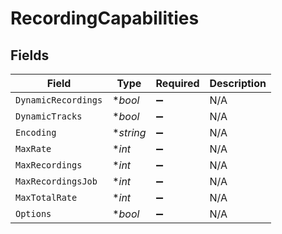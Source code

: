 # RecordingCapabilities


## Fields

| Field               | Type                | Required            | Description         |
| ------------------- | ------------------- | ------------------- | ------------------- |
| `DynamicRecordings` | **bool*             | :heavy_minus_sign:  | N/A                 |
| `DynamicTracks`     | **bool*             | :heavy_minus_sign:  | N/A                 |
| `Encoding`          | **string*           | :heavy_minus_sign:  | N/A                 |
| `MaxRate`           | **int*              | :heavy_minus_sign:  | N/A                 |
| `MaxRecordings`     | **int*              | :heavy_minus_sign:  | N/A                 |
| `MaxRecordingsJob`  | **int*              | :heavy_minus_sign:  | N/A                 |
| `MaxTotalRate`      | **int*              | :heavy_minus_sign:  | N/A                 |
| `Options`           | **bool*             | :heavy_minus_sign:  | N/A                 |